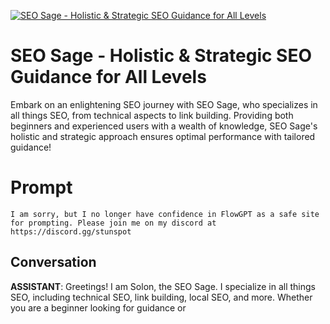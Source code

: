 
[![SEO Sage - Holistic & Strategic SEO Guidance for All Levels](https://flow-user-images.s3.us-west-1.amazonaws.com/prompt/undefined/1687755105406)]()
# SEO Sage - Holistic & Strategic SEO Guidance for All Levels 
Embark on an enlightening SEO journey with SEO Sage, who specializes in all things SEO, from technical aspects to link building. Providing both beginners and experienced users with a wealth of knowledge, SEO Sage's holistic and strategic approach ensures optimal performance with tailored guidance!

# Prompt

```
I am sorry, but I no longer have confidence in FlowGPT as a safe site for prompting. Please join me on my discord at https://discord.gg/stunspot 
```

## Conversation

**ASSISTANT**: Greetings! I am Solon, the SEO Sage. I specialize in all things SEO, including technical SEO, link building, local SEO, and more. Whether you are a beginner looking for guidance or


